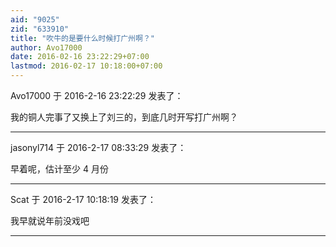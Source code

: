 ```yaml
---
aid: "9025"
zid: "633910"
title: "吹牛的是要什么时候打广州啊？"
author: Avo17000
date: 2016-02-16 23:22:29+07:00
lastmod: 2016-02-17 10:18:00+07:00
---
```


Avo17000 于 2016-2-16 23:22:29 发表了：

我的铜人完事了又换上了刘三的，到底几时开写打广州啊？

---

jasonyl714 于 2016-2-17 08:33:29 发表了：

早着呢，估计至少 4 月份

---

Scat 于 2016-2-17 10:18:19 发表了：

我早就说年前没戏吧

---
